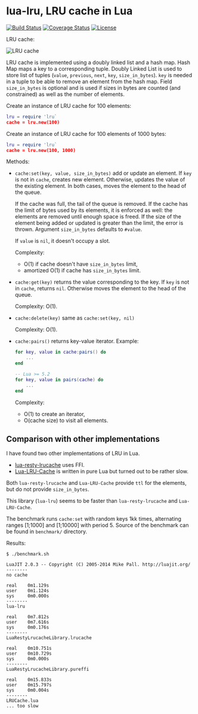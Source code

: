 # lua-lru, LRU cache in Lua

[![Build Status][build-status]][travis]
[![Coverage Status][coveralls-badge]][coveralls-page]
[![License][license]](LICENSE)

LRU cache:

![LRU cache](https://i.imgur.com/TKuaXlo.png)

LRU cache is implemented using a doubly linked list and
a hash map. Hash Map maps a key to a corresponding tuple.
Doubly Linked List is used to store list of tuples
(`value`, `previous`, `next`, `key`, `size_in_bytes`).
`key` is needed in a tuple to be able to remove an element from
the hash map. Field `size_in_bytes` is optional and is used
if sizes in bytes are counted (and constrained) as well as
the number of elements.

Create an instance of LRU cache for 100 elements:

```lua
lru = require 'lru`
cache = lru.new(100)
```

Create an instance of LRU cache for 100 elements of 1000 bytes:

```lua
lru = require 'lru`
cache = lru.new(100, 1000)
```

Methods:

  * `cache:set(key, value, size_in_bytes)` add or update an
    element. If `key` is not in `cache`, creates new element.
    Otherwise, updates the value of the existing element.
    In both cases, moves the element to the head of the queue.

    If the cache was full, the tail of the queue is removed.
    If the cache has the limit of bytes used by its elements,
    it is enforced as well: the elements are removed until
    enough space is freed. If the size of the element being
    added or updated is greater than the limit, the error
    is thrown. Argument `size_in_bytes` defaults to `#value`.

    If `value` is `nil`, it doesn't occupy a slot.

    Complexity:

      * O(1) if cache doesn't have `size_in_bytes` limit,
      * amortized O(1) if cache has `size_in_bytes` limit.

  * `cache:get(key)` returns the value corresponding to the key.
    If `key` is not in `cache`, returns `nil`.
    Otherwise moves the element to the head of the queue.

    Complexity: O(1).

  * `cache:delete(key)` same as `cache:set(key, nil)`

    Complexity: O(1).

  * `cache:pairs()` returns key-value iterator. Example:

    ```lua
    for key, value in cache:pairs() do
        ...
    end

    -- Lua >= 5.2
    for key, value in pairs(cache) do
        ...
    end
    ```

    Complexity:

      * O(1) to create an iterator,
      * O(cache size) to visit all elements.

## Comparison with other implementations

I have found two other implementations of LRU in Lua.

  * [lua-resty-lrucache][resty-lru] uses FFI.
  * [Lua-LRU-Cache][Lua-LRU-Cache] is written in pure Lua
    but turned out to be rather slow.

Both `lua-resty-lrucache` and `Lua-LRU-Cache` provide `ttl`
for the elements, but do not provide `size_in_bytes`.

This library (`lua-lru`) seems to be faster than
`lua-resty-lrucache` and `Lua-LRU-Cache`.

The benchmark runs `cache:set` with random keys 1kk times,
alternating ranges [1;1000] and [1;10000] with period 5.
Source of the benchmark can be found in `benchmark/` directory.

Results:

```
$ ./benchmark.sh

LuaJIT 2.0.3 -- Copyright (C) 2005-2014 Mike Pall. http://luajit.org/
--------
no cache

real    0m1.129s
user    0m1.124s
sys     0m0.000s
--------
lua-lru

real    0m7.812s
user    0m7.616s
sys     0m0.176s
--------
LuaRestyLrucacheLibrary.lrucache

real    0m10.751s
user    0m10.729s
sys     0m0.000s
--------
LuaRestyLrucacheLibrary.pureffi

real    0m15.833s
user    0m15.797s
sys     0m0.004s
--------
LRUCache.lua
... too slow
```

[license]: https://img.shields.io/badge/License-MIT-brightgreen.png
[travis]: https://travis-ci.org/starius/lua-lru
[build-status]: https://travis-ci.org/starius/lua-lru.png
[coveralls-page]: https://coveralls.io/github/starius/lua-lru
[coveralls-badge]: https://coveralls.io/repos/starius/lua-lru/badge.png?service=github
[resty-lru]: https://github.com/openresty/lua-resty-lrucache
[Lua-LRU-Cache]: https://github.com/kenshinx/Lua-LRU-Cache
